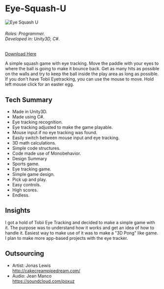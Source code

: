 # Eye-Squash-U

![Eye Squash U](http://chronosayo.com/Art/eyesquashu.png)

###### Roles: Programmer. <br> Developed in: Unity3D, C#.
[Download Here](http://chronosayo.com/Games/Eye%20Squash%20U%20(By%20Sayo).zip)

A simple squash game with eye tracking. Move the paddle with your eyes to where the ball is going to make it bounce back. Get as many hits as possible on the walls and try to keep the ball inside the play area as long as possible. If you don't have Tobii Eyetracking, you can use the mouse to move. Hold left mouse click for an easter egg.

## Tech Summary
* Made in Unity3D.
* Made using C#.
* Eye tracking recognition.
* Eye tracking adjusted to make the game playable.
* Mouse input if no eye tracking was found.
* Easily switch between mouse input and eye tracking.
* 3D math calculations.
* Simple code structures.
* Code made use of Monobehavior.
* Design Summary
* Sports game.
* Eye tracking game.
* Simple game design.
* Pick up and play.
* Easy controls.
* High scores.
* Endless.

## Insights
I got a hold of Tobii Eye Tracking and decided to make a simple game with it. The purpose was to understand how it works and get an idea of how to handle it. Easiest way to make use of it was to make a "3D Pong" like game. I plan to make more app-based projects with the eye tracker.


## Outsourcing
* Artist: Jonas Lewis <br>
http://cakecreampipedream.com/ 
* Audio: Jean Manco <br>
https://soundcloud.com/poxuz
